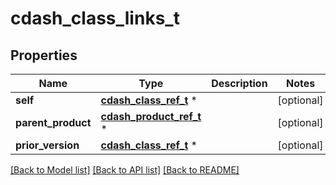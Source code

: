# cdash_class_links_t

## Properties
Name | Type | Description | Notes
------------ | ------------- | ------------- | -------------
**self** | [**cdash_class_ref_t**](cdash_class_ref.md) \* |  | [optional] 
**parent_product** | [**cdash_product_ref_t**](cdash_product_ref.md) \* |  | [optional] 
**prior_version** | [**cdash_class_ref_t**](cdash_class_ref.md) \* |  | [optional] 

[[Back to Model list]](../README.md#documentation-for-models) [[Back to API list]](../README.md#documentation-for-api-endpoints) [[Back to README]](../README.md)


